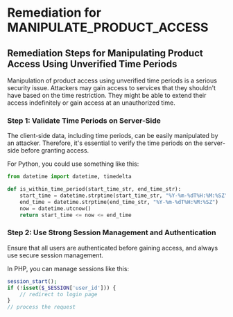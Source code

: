 # Remediation for MANIPULATE_PRODUCT_ACCESS

## Remediation Steps for Manipulating Product Access Using Unverified Time Periods

Manipulation of product access using unverified time periods is a serious security issue. Attackers may gain access to services that they shouldn't have based on the time restriction. They might be able to extend their access indefinitely or gain access at an unauthorized time.

### Step 1: Validate Time Periods on Server-Side

The client-side data, including time periods, can be easily manipulated by an attacker. Therefore, it's essential to verify the time periods on the server-side before granting access.

For Python, you could use something like this:

```python
from datetime import datetime, timedelta

def is_within_time_period(start_time_str, end_time_str):
    start_time = datetime.strptime(start_time_str, "%Y-%m-%dT%H:%M:%SZ")
    end_time = datetime.strptime(end_time_str, "%Y-%m-%dT%H:%M:%SZ")
    now = datetime.utcnow()
    return start_time <= now <= end_time
```

### Step 2: Use Strong Session Management and Authentication

Ensure that all users are authenticated before gaining access, and always use secure session management.

In PHP, you can manage sessions like this:

```php
session_start();
if (!isset($_SESSION['user_id'])) {
    // redirect to login page
}
// process the request
```